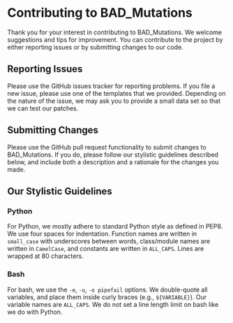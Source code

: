 # Contributing to BAD_Mutations
Thank you for your interest in contributing to BAD_Mutations. We welcome suggestions and tips for improvement. You can contribute to the project by either reporting issues or by submitting changes to our code.

## Reporting Issues
Please use the GitHub issues tracker for reporting problems. If you file a new issue, please use one of the templates that we provided. Depending on the nature of the issue, we may ask you to provide a small data set so that we can test our patches.

## Submitting Changes
Please use the GitHub pull request functionality to submit changes to BAD_Mutations. If you do, please follow our stylistic guidelines described below, and include both a description and a rationale for the changes you made.

## Our Stylistic Guidelines
### Python
For Python, we mostly adhere to standard Python style as defined in PEP8. We use four spaces for indentation. Function names are written in `small_case` with underscores between words, class/module names are written in `CamelCase`, and constants are written in `ALL_CAPS`. Lines are wrapped at 80 characters.

### Bash
For bash, we use the `-e`, `-u`, `-o pipefail` options. We double-quote all variables, and place them inside curly braces (e.g., `${VARIABLE}`). Our variable names are `ALL_CAPS`. We do not set a line length limit on bash like we do with Python.
